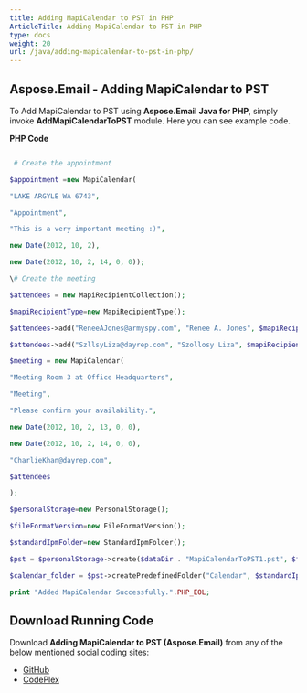 ```yaml
---
title: Adding MapiCalendar to PST in PHP
ArticleTitle: Adding MapiCalendar to PST in PHP
type: docs
weight: 20
url: /java/adding-mapicalendar-to-pst-in-php/
---
```


## **Aspose.Email - Adding MapiCalendar to PST**
To Add MapiCalendar to PST using **Aspose.Email Java for PHP**, simply invoke **AddMapiCalendarToPST** module. Here you can see example code.

**PHP Code**

``` php

 # Create the appointment

$appointment =new MapiCalendar(

"LAKE ARGYLE WA 6743",

"Appointment",

"This is a very important meeting :)",

new Date(2012, 10, 2),

new Date(2012, 10, 2, 14, 0, 0));

\# Create the meeting

$attendees = new MapiRecipientCollection();

$mapiRecipientType=new MapiRecipientType();

$attendees->add("ReneeAJones@armyspy.com", "Renee A. Jones", $mapiRecipientType->MAPI_TO);

$attendees->add("SzllsyLiza@dayrep.com", "Szollosy Liza", $mapiRecipientType->MAPI_TO);

$meeting = new MapiCalendar(

"Meeting Room 3 at Office Headquarters",

"Meeting",

"Please confirm your availability.",

new Date(2012, 10, 2, 13, 0, 0),

new Date(2012, 10, 2, 14, 0, 0),

"CharlieKhan@dayrep.com",

$attendees

);

$personalStorage=new PersonalStorage();

$fileFormatVersion=new FileFormatVersion();

$standardIpmFolder=new StandardIpmFolder();

$pst = $personalStorage->create($dataDir . "MapiCalendarToPST1.pst", $fileFormatVersion->Unicode);

$calendar_folder = $pst->createPredefinedFolder("Calendar", $standardIpmFolder->Appointments);

print "Added MapiCalendar Successfully.".PHP_EOL;

```
## **Download Running Code**
Download **Adding MapiCalendar to PST (Aspose.Email)** from any of the below mentioned social coding sites:

- [GitHub](https://github.com/aspose-email/Aspose.Email-for-Java/blob/master/Plugins/Aspose_Email_Java_for_PHP/src/aspose/email/ProgrammingOutlook/WorkingWithOutlookPersonalStorage/AddMapiCalendarToPST.php)
- [CodePlex](https://github.com/aspose-email/Aspose.Email-for-Java/blob/master/Plugins/Aspose.Email-for-Java_for_PHP/src/aspose/email/ProgrammingOutlook/WorkingWithOutlookPersonalStorage/AddMapiCalendarToPST.php)
